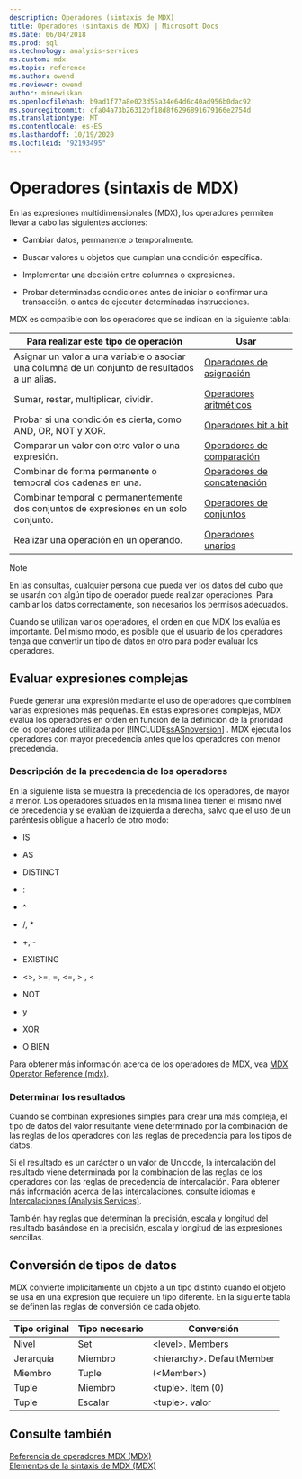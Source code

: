 ```yaml
---
description: Operadores (sintaxis de MDX)
title: Operadores (sintaxis de MDX) | Microsoft Docs
ms.date: 06/04/2018
ms.prod: sql
ms.technology: analysis-services
ms.custom: mdx
ms.topic: reference
ms.author: owend
ms.reviewer: owend
author: minewiskan
ms.openlocfilehash: b9ad1f77a8e023d55a34e64d6c40ad956b0dac92
ms.sourcegitcommit: cfa04a73b26312bf18d8f6296891679166e2754d
ms.translationtype: MT
ms.contentlocale: es-ES
ms.lasthandoff: 10/19/2020
ms.locfileid: "92193495"
---
```

# <a name="operators-mdx-syntax"></a>Operadores (sintaxis de MDX)


  En las expresiones multidimensionales (MDX), los operadores permiten llevar a cabo las siguientes acciones:  
  
-   Cambiar datos, permanente o temporalmente.  
  
-   Buscar valores u objetos que cumplan una condición específica.  
  
-   Implementar una decisión entre columnas o expresiones.  
  
-   Probar determinadas condiciones antes de iniciar o confirmar una transacción, o antes de ejecutar determinadas instrucciones.  
  
 MDX es compatible con los operadores que se indican en la siguiente tabla:  
  
|Para realizar este tipo de operación|Usar|  
|---------------------------------------|---------|  
|Asignar un valor a una variable o asociar una columna de un conjunto de resultados a un alias.|[Operadores de asignación](../mdx/assignment-operators.md)|  
|Sumar, restar, multiplicar, dividir.|[Operadores aritméticos](../mdx/arithmetic-operators.md)|  
|Probar si una condición es cierta, como AND, OR, NOT y XOR.|[Operadores bit a bit](../mdx/bitwise-operators.md)|  
|Comparar un valor con otro valor o una expresión.|[Operadores de comparación](../mdx/comparison-operators.md)|  
|Combinar de forma permanente o temporal dos cadenas en una.|[Operadores de concatenación](../mdx/concatenation-operators.md)|  
|Combinar temporal o permanentemente dos conjuntos de expresiones en un solo conjunto.|[Operadores de conjuntos](../mdx/set-operators.md)|  
|Realizar una operación en un operando.|[Operadores unarios](../mdx/unary-operators.md)|  
  
> [!NOTE]  
>  En las consultas, cualquier persona que pueda ver los datos del cubo que se usarán con algún tipo de operador puede realizar operaciones. Para cambiar los datos correctamente, son necesarios los permisos adecuados.  
  
 Cuando se utilizan varios operadores, el orden en que MDX los evalúa es importante. Del mismo modo, es posible que el usuario de los operadores tenga que convertir un tipo de datos en otro para poder evaluar los operadores.  
  
## <a name="evaluating-complex-expressions"></a>Evaluar expresiones complejas  
 Puede generar una expresión mediante el uso de operadores que combinen varias expresiones más pequeñas. En estas expresiones complejas, MDX evalúa los operadores en orden en función de la definición de la prioridad de los operadores utilizada por [!INCLUDE[ssASnoversion](../includes/ssasnoversion-md.md)] . MDX ejecuta los operadores con mayor precedencia antes que los operadores con menor precedencia.  
  
### <a name="understanding-operator-precedence"></a>Descripción de la precedencia de los operadores  
 En la siguiente lista se muestra la precedencia de los operadores, de mayor a menor. Los operadores situados en la misma línea tienen el mismo nivel de precedencia y se evalúan de izquierda a derecha, salvo que el uso de un paréntesis obligue a hacerlo de otro modo:  
  
-   IS  
  
-   AS  
  
-   DISTINCT  
  
-   :  
  
-   ^  
  
-   /, *  
  
-   +, -  
  
-   EXISTING  
  
-   <>, >=, =, \<=, > , <  
  
-   NOT  
  
-   y  
  
-   XOR  
  
-   O BIEN  
  
 Para obtener más información acerca de los operadores de MDX, vea [MDX Operator Reference &#40;mdx&#41;](../mdx/mdx-operator-reference-mdx.md).  
  
### <a name="determining-results"></a>Determinar los resultados  
 Cuando se combinan expresiones simples para crear una más compleja, el tipo de datos del valor resultante viene determinado por la combinación de las reglas de los operadores con las reglas de precedencia para los tipos de datos.  
  
 Si el resultado es un carácter o un valor de Unicode, la intercalación del resultado viene determinada por la combinación de las reglas de los operadores con las reglas de precedencia de intercalación. Para obtener más información acerca de las intercalaciones, consulte [idiomas e Intercalaciones &#40;Analysis Services&#41;](/analysis-services/languages-and-collations-analysis-services).  
  
 También hay reglas que determinan la precisión, escala y longitud del resultado basándose en la precisión, escala y longitud de las expresiones sencillas.  
  
## <a name="converting-data-types"></a>Conversión de tipos de datos  
 MDX convierte implícitamente un objeto a un tipo distinto cuando el objeto se usa en una expresión que requiere un tipo diferente. En la siguiente tabla se definen las reglas de conversión de cada objeto.  
  
|Tipo original|Tipo necesario|Conversión|  
|-------------------|-----------------|----------------|  
|Nivel|Set|\<level>. Members|  
|Jerarquía|Miembro|\<hierarchy>. DefaultMember|  
|Miembro|Tuple|(\<Member>)|  
|Tuple|Miembro|\<tuple>. Item (0)|  
|Tuple|Escalar|\<tuple>. valor|  
  
## <a name="see-also"></a>Consulte también  
 [Referencia de operadores MDX &#40;MDX&#41;](../mdx/mdx-operator-reference-mdx.md)   
 [Elementos de la sintaxis de MDX &#40;MDX&#41;](../mdx/mdx-syntax-elements-mdx.md)  
  

